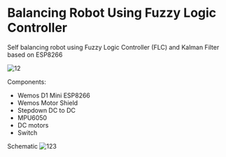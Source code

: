 # Balancing Robot Using Fuzzy Logic Controller
Self balancing robot using Fuzzy Logic Controller (FLC) and Kalman Filter based on ESP8266

![12](https://user-images.githubusercontent.com/93894711/208308761-a14dcceb-9bbe-43c7-ae88-9218675e3616.png)

Components:
 - Wemos D1 Mini ESP8266
 - Wemos Motor Shield
 - Stepdown DC to DC
 - MPU6050
 - DC motors
 - Switch

Schematic
![123](https://user-images.githubusercontent.com/93894711/208310688-bfbb1505-9940-4f61-8e86-a9296872b3fc.jpg)
